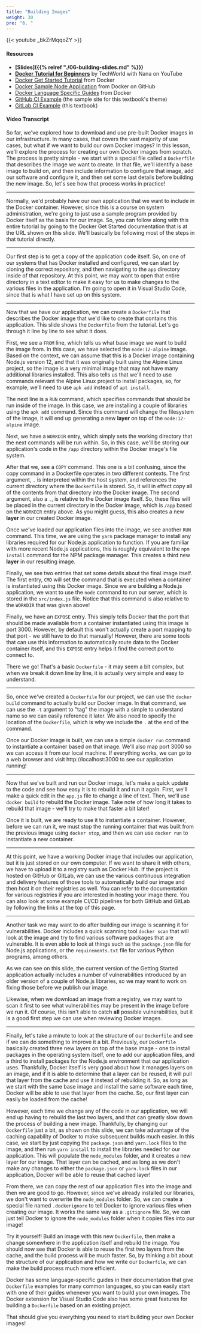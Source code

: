 ```yaml
---
title: "Building Images"
weight: 30
pre: "6. "
---
```


{{< youtube _bkZrMqqoZY >}}

#### Resources

* **[Slides]({{% relref "./06-building-slides.md"  %}})**
* **[Docker Tutorial for Beginners](https://www.youtube.com/watch?v=3c-iBn73dDE)** by TechWorld with Nana on YouTube
* [Docker Get Started Tutorial](https://docs.docker.com/get-started/) from Docker
* [Docker Sample Node Application](https://github.com/docker/getting-started/tree/master/app) from Docker on GitHub
* [Docker Language Specific Guides](https://docs.docker.com/language/) from Docker
* [GitHub CI Example](https://github.com/russfeld/ksucs-hugo) (the sample site for this textbook's theme)
* [GitLab CI Example](https://gitlab.cs.ksu.edu/cis-527) (this textbook)

#### Video Transcript

So far, we've explored how to download and use pre-built Docker images in our infrastructure. In many cases, that covers the vast majority of use cases, but what if we want to build our own Docker images? In this lesson, we'll explore the process for creating our own Docker images from scratch. The process is pretty simple - we start with a special file called a `Dockerfile` that describes the image we want to create. In that file, we'll identify a base image to build on, and then include information to configure that image, add our software and configure it, and then set some last details before building the new image. So, let's see how that process works in practice!

---

Normally, we'd probably have our own application that we want to include in the Docker container. However, since this is a course on system administration, we're going to just use a sample program provided by Docker itself as the basis for our image. So, you can follow along with this entire tutorial by going to the Docker Get Started documentation that is at the URL shown on this slide. We'll basically be following most of the steps in that tutorial directly.

---

Our first step is to get a copy of the application code itself. So, on one of our systems that has Docker installed and configured, we can start by cloning the correct repository, and then navigating to the `app` directory inside of that repository. At this point, we may want to open that entire directory in a text editor to make it easy for us to make changes to the various files in the application. I'm going to open it in Visual Studio Code, since that is what I have set up on this system.

---

Now that we have our application, we can create a `Dockerfile` that describes the Docker image that we'd like to create that contains this application. This slide shows the `Dockerfile` from the tutorial. Let's go through it line by line to see what it does.

First, we see a `FROM` line, which tells us what base image we want to build the image from. In this case, we have selected the `node:12-alpine` image. Based on the context, we can assume that this is a Docker image containing Node.js version 12, and that it was originally built using the Alpine Linux project, so the image is a very minimal image that may not have many additional libraries installed. This also tells us that we'll need to use commands relevant the Alpine Linux project to install packages, so, for example, we'll need to use `apk add` instead of `apt install`.

The next line is a `RUN` command, which specifies commands that should be run inside of the image. In this case, we are installing a couple of libraries using the `apk add` command. Since this command will change the filesystem of the image, it will end up generating a new **layer** on top of the `node:12-alpine` image. 

Next, we have a `WORKDIR` entry, which simply sets the working directory that the next commands will be run within. So, in this case, we'll be storing our application's code in the `/app` directory within the Docker image's file system.

After that we, see a `COPY` command. This one is a bit confusing, since the copy command in a Dockerfile operates in two different contexts. The first argument, `.` is interpreted within the host system, and references the current directory where the `Dockerfile` is stored. So, it will in effect copy all of the contents from that directory into the Docker image. The second argument, also a `.`, is relative to the Docker image itself. So, these files will be placed in the current directory in the Docker image, which is `/app` based on the `WORKDIR` entry above. As you might guess, this also creates a new **layer** in our created Docker image.

Once we've loaded our application files into the image, we see another `RUN` command. This time, we are using the `yarn` package manager to install any libraries required for our Node.js application to function. If you are familiar with more recent Node.js applications, this is roughly equivalent to the `npm install` command for the NPM package manager. This creates a third new **layer** in our resulting image.

Finally, we see two entries that set some details about the final image itself. The first entry, `CMD` will set the command that is executed when a container is instantiated using this Docker image. Since we are building a Node.js application, we want to use the `node` command to run our server, which is stored in the `src/index.js` file. Notice that this command is also relative to the `WORKDIR` that was given above!

Finally, we have an `EXPOSE` entry. This simply tells Docker that the port that should be made available from a container instantiated using this image is port 3000. However, by default this won't actually create a port mapping to that port - we still have to do that manually! However, there are some tools that can use this information to automatically route data to the Docker container itself, and this `EXPOSE` entry helps it find the correct port to connect to.

There we go! That's a basic `Dockerfile` - it may seem a bit complex, but when we break it down line by line, it is actually very simple and easy to understand.

---

So, once we've created a `Dockerfile` for our project, we can use the `docker build` command to actually build our Docker image. In that command, we can use the `-t` argument to "tag" the image with a simple to understand name so we can easily reference it later. We also need to specify the location of the `Dockerfile`, which is why we include the `.` at the end of the command.

Once our Docker image is built, we can use a simple `docker run` command to instantiate a container based on that image. We'll also map port 3000 so we can access it from our local machine. If everything works, we can go to a web browser and visit http://localhost:3000 to see our application running!

---

Now that we've built and run our Docker image, let's make a quick update to the code and see how easy it is to rebuild it and run it again. First, we'll make a quick edit in the `app.js` file to change a line of text. Then, we'll use `docker build` to rebuild the Docker image. Take note of how long it takes to rebuild that image - we'll try to make that faster a bit later!

Once it is built, we are ready to use it to instantiate a container. However, before we can run it, we must stop the running container that was built from the previous image using `docker stop`, and then we can use `docker run` to instantiate a new container. 

---

At this point, we have a working Docker image that includes our application, but it is just stored on our own computer. If we want to share it with others, we have to upload it to a registry such as Docker Hub. If the project is hosted on GitHub or GitLab, we can use the various continuous integration and delivery features of those tools to automatically build our image and then host it on their registries as well. You can refer to the documentation for various registries if you are interested in hosting your image there. You can also look at some example CI/CD pipelines for both GitHub and GitLab by following the links at the top of this page. 

---

Another task we may want to do after building our image is scanning it for vulnerabilities. Docker includes a quick scanning tool `docker scan` that will look at the image and try to find various software packages that are vulnerable. It is even able to look at things such as the `package.json` file for Node.js applications, or the `requirements.txt` file for various Python programs, among others. 

As we can see on this slide, the current version of the Getting Started application actually includes a number of vulnerabilities introduced by an older version of a couple of Node.js libraries, so we may want to work on fixing those before we publish our image. 

Likewise, when we download an image from a registry, we may want to scan it first to see what vulnerabilities may be present in the image before we run it. Of course, this isn't able to catch **all** possible vulnerabilities, but it is a good first step we can use when reviewing Docker images. 

---

Finally, let's take a minute to look at the structure of our `Dockerfile` and see if we can do something to improve it a bit. Previously, our `Dockerfile` basically created three new layers on top of the base image - one to install packages in the operating system itself, one to add our application files, and a third to install packages for the Node.js environment that our application uses. Thankfully, Docker itself is very good about how it manages layers on an image, and if it is able to determine that a layer can be reused, it will pull that layer from the cache and use it instead of rebuilding it. So, as long as we start with the same base image and install the same software each time, Docker will be able to use that layer from the cache. So, our first layer can easily be loaded from the cache!

 However, each time we change any of the code in our application, we will end up having to rebuild the last two layers, and that can greatly slow down the process of building a new image. Thankfully, by changing our `Dockerfile` just a bit, as shown on this slide, we can take advantage of the caching capability of Docker to make subsequent builds much easier. In this case, we start by just copying the `package.json` and `yarn.lock` files to the image, and then run `yarn install` to install the libraries needed for our application. This will populate the `node_modules` folder, and it creates a new layer for our image. That layer can be cached, and as long as we don't make any changes to either the `package.json` or `yarn.lock` files in our application, Docker will be able to reuse that cached layer!

 From there, we can copy the rest of our application files into the image and then we are good to go. However, since we've already installed our libraries, we don't want to overwrite the `node_modules` folder. So, we can create a special file named `.dockerignore` to tell Docker to ignore various files when creating our image. It works the same way as a `.gitignore` file. So, we can just tell Docker to ignore the `node_modules` folder when it copies files into our image!

 Try it yourself! Build an image with this new `Dockerfile`, then make a change somewhere in the application itself and rebuild the image. You should now see that Docker is able to reuse the first two layers from the cache, and the build process will be much faster. So, by thinking a bit about the structure of our application and how we write our `Dockerfile`, we can make the build process much more efficient.

 Docker has some language-specific guides in their documentation that give `Dockerfile` examples for many common languages, so you can easily start with one of their guides whenever you want to build your own images. The Docker extension for Visual Studio Code also has some great features for building a `Dockerfile` based on an existing project. 
 
 That should give you everything you need to start building your own Docker images!
